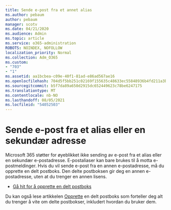 ```yaml
---
title: Sende e-post fra et annet alias
ms.author: pebaum
author: pebaum
manager: scotv
ms.date: 04/21/2020
ms.audience: Admin
ms.topic: article
ms.service: o365-administration
ROBOTS: NOINDEX, NOFOLLOW
localization_priority: Normal
ms.collection: Adm_O365
ms.custom:
- "703"
- "1"
ms.assetid: aa1bcbea-c09e-40f1-81ad-e86ad567ae16
ms.openlocfilehash: 704d5f5bb251c02169f155635c48633ec55848936b4fd211a3b2978811a45dc7
ms.sourcegitcommit: b5f7da89a650d2915dc652449623c78be6247175
ms.translationtype: MT
ms.contentlocale: nb-NO
ms.lasthandoff: 08/05/2021
ms.locfileid: "54052503"
---
```

# <a name="send-email-from-an-alias-or-secondary-address"></a>Sende e-post fra et alias eller en sekundær adresse

Microsoft 365 støtter for øyeblikket ikke sending av e-post fra et alias eller en sekundær e-postadresse. E-postaliaser kan bare brukes til å motta e-postmeldinger. Hvis du vil sende e-post fra en annen e-postadresse, må du opprette en delt postboks. Den delte postboksen gir deg en annen e-postadresse, uten at du trenger en annen lisens.
  
- [Gå hit for å opprette en delt postboks](https://portal.office.com/AdminPortal/Home#/AssistedGuide/addemailoptions)

Du kan også lese artikkelen [Opprette](/microsoft-365/admin/email/create-a-shared-mailbox) en delt postboks som forteller deg alt du trenger å vite om delte postbokser, inkludert hvordan du bruker dem.
